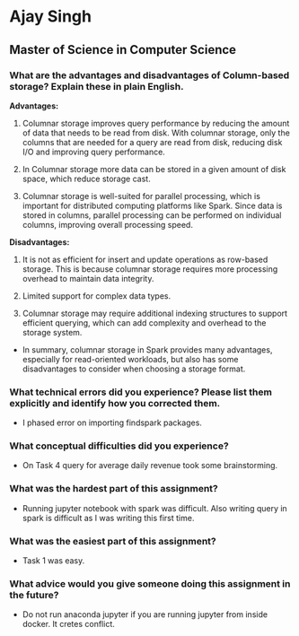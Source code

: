 # Ajay Singh
## Master of Science in Computer Science

  
### What are the advantages and disadvantages of Column-based storage? Explain these in plain English. 

**Advantages:**
1. Columnar storage improves query performance by reducing the amount of data that needs to be read from disk. With columnar storage, only the columns that are needed for a query are read from disk, reducing disk I/O and improving query performance.

2. In Columnar storage more data can be stored in a given amount of disk space, which reduce storage cast.

3. Columnar storage is well-suited for parallel processing, which is important for distributed computing platforms like Spark. Since data is stored in columns, parallel processing can be performed on individual columns, improving overall processing speed.


**Disadvantages:**
1. It is not as efficient for insert and update operations as row-based storage. This is because columnar storage requires more processing overhead to maintain data integrity.

2. Limited support for complex data types.

3. Columnar storage may require additional indexing structures to support efficient querying, which can add complexity and overhead to the storage system.

- In summary, columnar storage in Spark provides many advantages, especially for read-oriented workloads, but also has some disadvantages to consider when choosing a storage format.


### What technical errors did you experience? Please list them explicitly and identify how you corrected them.
- I phased error on importing findspark packages. 

### What conceptual difficulties did you experience?
- On Task 4 query for average daily revenue took some brainstorming. 
  
### What was the hardest part of this assignment?
- Running jupyter notebook with spark was difficult. Also writing query in spark is difficult as I was writing this first time.

### What was the easiest part of this assignment?
- Task 1 was easy.

### What advice would you give someone doing this assignment in the future?
- Do not run anaconda jupyter if you are running jupyter from inside docker. It cretes conflict. 
